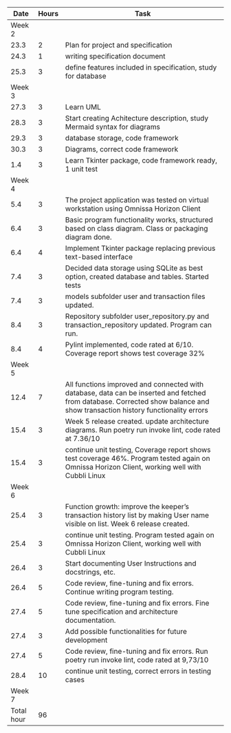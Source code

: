| Date     | Hours | Task                              |
|----------|-------|-----------------------------------|
| Week 2   |       | |
| 23.3     | 2     |Plan for project and specification|
| 24.3     | 1     |writing specification document    |
| 25.3     | 3     |define features included in specification, study for database|
| Week 3   |       | |
| 27.3     | 3     |Learn UML|
| 28.3     | 3     |Start creating Achitecture description, study Mermaid syntax for diagrams|
| 29.3     | 3     |database storage, code framework|
| 30.3     | 3     |Diagrams, correct code framework|
| 1.4      | 3     |Learn Tkinter package, code framework ready, 1 unit test|
| Week 4   |       | |
| 5.4      | 3     |The project application was tested on virtual workstation using Omnissa Horizon Client|
| 6.4      | 3     |Basic program functionality works, structured based on class diagram. Class or packaging diagram done. |
| 6.4      | 4     |Implement Tkinter package replacing previous text-based interface|
| 7.4      | 3     |Decided data storage using SQLite as best option, created database and tables. Started tests |
| 7.4      | 3     |models subfolder user and transaction files updated.|
| 8.4      | 3     |Repository subfolder user_repository.py and transaction_repository updated. Program can run.|
| 8.4      | 4     |Pylint implemented, code rated at 6/10. Coverage report shows test coverage 32%|
| Week 5   |       | |
|12.4      |7      |All functions improved and connected with database, data can be inserted and fetched from database. Corrected show balance and show transaction history functionality errors|
|15.4      |3      |Week 5 release created. update architecture diagrams. Run poetry run invoke lint, code rated at 7.36/10  |
|15.4      |3      |continue unit testing, Coverage report shows test coverage 46%. Program tested again on Omnissa Horizon Client, working well with Cubbli Linux|
| Week 6   |       | |
|25.4      |3      |Function growth:  improve the keeper’s transaction history list by making User name visible on list. Week 6 release created.|
|25.4      |3      |continue unit testing. Program tested again on Omnissa Horizon Client, working well with Cubbli Linux|
|26.4      |3      |Start documenting User Instructions and docstrings, etc.|
|26.4      |5      |Code review, fine-tuning and fix errors. Continue writing program testing.|
|27.4      |5      |Code review, fine-tuning and fix errors. Fine tune specification and architecture documentation.|
|27.4      |3      |Add possible functionalities for future development|
|27.4      |5      |Code review, fine-tuning and fix errors. Run poetry run invoke lint, code rated at 9,73/10 |
|28.4      |10     |continue unit testing, correct errors in testing cases|
| Week 7  |       | |
|Total hour|  96  | |

